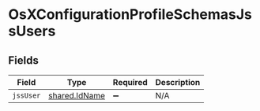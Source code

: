 # OsXConfigurationProfileSchemasJssUsers


## Fields

| Field                                          | Type                                           | Required                                       | Description                                    |
| ---------------------------------------------- | ---------------------------------------------- | ---------------------------------------------- | ---------------------------------------------- |
| `jssUser`                                      | [shared.IdName](../../models/shared/idname.md) | :heavy_minus_sign:                             | N/A                                            |